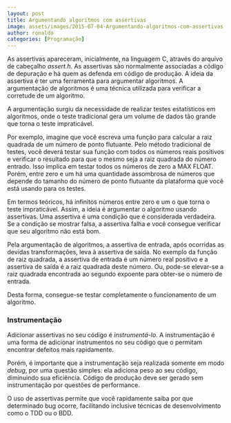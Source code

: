 ```yaml
---
layout: post
title: Argumentando algoritmos com assertivas
image: assets/images/2015-07-04-Argumentando-algoritmos-com-assertivas.jpeg
author: ronaldo
categories: [Programação]
---
```


As assertivas apareceram, inicialmente, na linguagem C, através
do arquivo de cabeçalho *assert.h*. As assertivas são normalmente
associadas a código de depuração e há quem as defenda em código de
produção. A ideia da assertiva é ter uma ferramenta para argumentar
algoritmos. A argumentação de algoritmos é uma técnica utilizada para
verificar a corretude de um algoritmo.

A argumentação surgiu da necessidade de realizar testes estatísticos em
algoritmos, onde o teste tradicional gera um volume de dados tão grande
que torna o teste impraticável.

Por exemplo, imagine que você escreva uma função para calcular a raiz
quadrada de um número de ponto flutuante. Pelo método tradicional de
testes, você deverá testar sua função com todos os números reais
positivos e verificar o resultado para que o mesmo seja a raiz quadrada
do número entrado. Isso implica em testar todos os números de zero a MAX
FLOAT. Porém, entre zero e um há uma quantidade assombrosa de números
que depende do tamanho do número de ponto flutuante da plataforma que
você está usando para os testes.

Em termos teóricos, há infinitos números entre zero e um o que torna o
teste impraticável. Assim, a ideia é argumentar o algoritmo usando
assertivas. Uma assertiva é uma condição que é considerada verdadeira.
Se a condição se mostrar falsa, a assertiva falha e você consegue
verificar que seu algoritmo não está bom.

Pela argumentação de algoritmos, a assertiva de entrada, após ocorridas
as devidas transformações, leva à assertiva de saída. No exemplo da
função de raiz quadrada, a assertiva de entrada é um número real
positivo e a assertiva de saída é a raiz quadrada deste número. Ou,
pode-se elevar-se a raiz quadrada encontrada ao segundo expoente para
obter-se o número de entrada.

Desta forma, consegue-se testar completamente o funcionamento de um
algoritmo.

### Instrumentação

Adicionar assertivas no seu código é *instrumentá-lo*. A instrumentação
é uma forma de adicionar instrumentos no seu código que o permitam
encontrar defeitos mais rapidamente.

Porém, é importante que a instrumentação seja realizada somente em modo
*debug*, por uma questão simples: ela adiciona peso ao seu código,
diminuindo sua eficiência. Código de produção deve ser gerado sem
instrumentação por questões de performance.

O uso de assertivas permite que você rapidamente saiba por que
determinado bug ocorre, facilitando inclusive técnicas de
desenvolvimento como o TDD ou o BDD.
